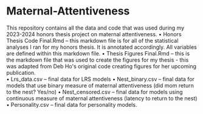 # Maternal-Attentiveness
This repository contains all the data and code that was used during my 2023-2024 honors thesis project on maternal attentiveness. 
•	Honors Thesis Code Final.Rmd – this markdown file is for all of the statistical analyses I ran for my honors thesis. It is annotated accordingly. All variables are defined within this markdown file. 
• Thesis Figures Final.Rmd – this is the markdown file that was used to create the figures for my thesis - this was adapted from Deb Ho's original code creating figures for her upcoming publication.  
•	Lrs_data.csv – final data for LRS models
•	Nest_binary.csv – final data for models that use binary measure of maternal attentiveness (did mom return to the nest? Yes/no)
•	Nest_censored.csv – final data for models using continuous measure of maternal attentiveness (latency to return to the nest)
•	Personality.csv – final data for personality models. 
